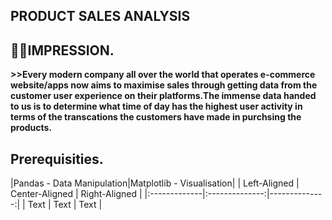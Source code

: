 ## PRODUCT SALES ANALYSIS 

## 🙋‍♂️IMPRESSION.

__>>Every modern company all over the world that operates e-commerce website/apps now aims to maximise sales through getting data from the customer user experience on their platforms.The immense data handed to us is to determine what time of day has the highest user activity in terms of the transcations the customers have made in purchsing the products.__

## Prerequisities.
|Pandas - Data Manipulation|Matplotlib - Visualisation|
| Left-Aligned | Center-Aligned | Right-Aligned |
|:-------------|:--------------:|--------------:|
| Text         | Text           | Text          |

